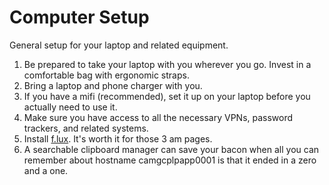# Computer Setup

General setup for your laptop and related equipment.

1. Be prepared to take your laptop with you wherever you go. Invest in a comfortable bag with ergonomic straps.
2. Bring a laptop and phone charger with you.
3. If you have a mifi (recommended), set it up on your laptop before you actually need to use it.
4. Make sure you have access to all the necessary VPNs, password trackers, and related systems.
5. Install [f.lux](https://justgetflux.com/). It's worth it for those 3 am pages.
6. A searchable clipboard manager can save your bacon when all you can remember about hostname camgcplpapp0001 is that it ended in a zero and a one.
